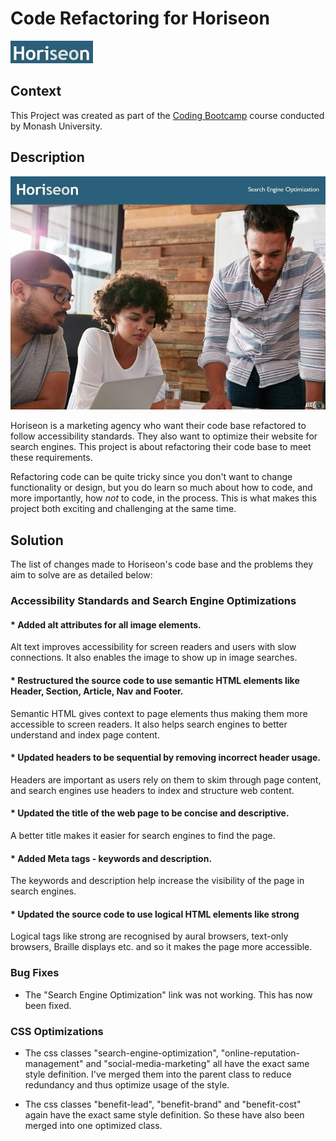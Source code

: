 # Code Refactoring for Horiseon

 [![Image of Horiseon Logo](assets/images/ReadMe_Logo.png "Open Horiseon's deployed website")](https://gveetil.github.io/Code-Refactor-Homework-Week-1)

## Context
This Project was created as part of the [Coding Bootcamp](https://bootcamps.monash.edu/ "Open Coding Bootcamp website") course conducted by Monash University. 

##  Description
![Image of Horiseon Main Page](assets/images/ReadMe_HoriseonWebsite.jpg "Horiseon Main Page")

Horiseon is a marketing agency who want their code base refactored to follow accessibility standards. They also want to optimize their website for search engines. This project is about refactoring their code base to meet these requirements.

Refactoring code can be quite tricky since you don't want to change functionality or design, but you do learn so much about how to code, and more importantly, how *not* to code, in the process. This is what makes this project both exciting and challenging at the same time. 

## Solution
The list of changes made to Horiseon's code base and the problems they aim to solve are as detailed below:

### Accessibility Standards and Search Engine Optimizations

#### * Added alt attributes for all image elements. 
Alt text improves accessibility for screen readers and users with slow connections. It also enables the image to show up in image searches.

#### * Restructured the source code to use semantic HTML elements like Header, Section, Article, Nav and Footer. 
Semantic HTML gives context to page elements thus making them more accessible to screen readers. It also helps search engines to better understand and index page content.

#### * Updated headers to be sequential by removing incorrect header usage. 
Headers are important as users rely on them to skim through page content, and search engines use headers to index and structure web content. 

#### * Updated the title of the web page to be concise and descriptive.
A better title makes it easier for search engines to find the page.

#### * Added Meta tags - keywords and description.
The keywords and description help increase the visibility of the page in search engines.

#### * Updated the source code to use logical HTML elements like strong
Logical tags like strong are recognised by aural browsers, text-only browsers, Braille displays etc. and so it makes the page more accessible. 

### Bug Fixes
* The "Search Engine Optimization" link was not working. This has now been fixed.

### CSS Optimizations
* The css classes "search-engine-optimization", "online-reputation-management" and "social-media-marketing" all have the exact same style definition. I've merged them into the parent class to reduce redundancy and thus optimize usage of the style.

* The css classes "benefit-lead", "benefit-brand" and "benefit-cost" again have the exact same style definition. So these have also been merged into one optimized class.
